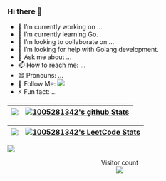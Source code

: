 ### Hi there 👋


- 🔭 I’m currently working on ...
- 🌱 I’m currently learning Go.
- 👯 I’m looking to collaborate on ...
- 🤔 I’m looking for help with Golang development.
- 💬 Ask me about ...
- 📫 How to reach me: ...
- 😄 Pronouns: ...
- 👏 Follow Me: [![](https://img.shields.io/github/followers/1005281342?label=follow%20me&style=social)](https://github.com/1005281342/)
- ⚡ Fun fact: ...




|![](https://github-readme-stats.vercel.app/api?username=1005281342&&show_icons=true&title_color=ffffff&icon_color=bb2acf&text_color=daf7dc&bg_color=151515)|[![1005281342's github Stats](https://stats.justsong.cn/api/github?username=1005281342&theme=dark)](https://github.com/1005281342/1005281342/)|
|-|-|


|![](https://github-readme-stats.vercel.app/api/top-langs/?username=1005281342&layout=compact&theme=tokyonight&langs_count=10)|[![1005281342's LeetCode Stats](https://stats.justsong.cn/api/leetcode/?username=1005281342&theme=dark&cn=true)](https://leetcode-cn.com/u/1005281342/)|
|-|-|




![](https://activity-graph.herokuapp.com/graph?username=1005281342&theme=redical)

<p align="center">
  Visitor count<br>
  <img src="https://profile-counter.glitch.me/1005281342/count.svg" />
</p>
